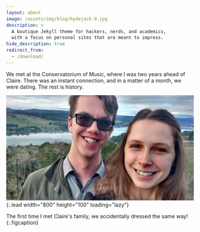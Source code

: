 ```yaml
---
layout: about
image: /assets/img/blog/hydejack-9.jpg
description: >
  A boutique Jekyll theme for hackers, nerds, and academics,
  with a focus on personal sites that are meant to impress.
hide_description: true
redirect_from:
  - /download/
---
```


We met at the Conservatorium of Music, where I was two years ahead of Claire. There was an instant connection, and in a matter of a month, we were dating. The rest is history.

![Full-width image](/assets/img/young.jpg){:.lead width="800" height="100" loading="lazy"}

The first time I met Claire's family, we accidentally dressed the same way!
{:.figcaption}